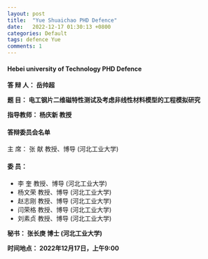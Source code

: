 ```yaml
---
layout: post
title:  "Yue Shuaichao PHD Defence"
date:   2022-12-17 01:30:13 +0800
categories: Default
tags: defence Yue 
comments: 1
---
```

#### Hebei university of Technology PHD Defence

  **答 辩 人：  岳帅超**
  
  **题    目：  电工钢片二维磁特性测试及考虑非线性材料模型的工程模拟研究**
    
  **指导教师：  杨庆新 教授**
          
#### 答辩委员会名单
 主    席：  张  献    教授、博导  (河北工业大学)
#### 委    员：  
*  李  奎    教授、博导  (河北工业大学)
* 杨文荣    教授、博导  (河北工业大学)
* 赵志刚    教授、博导  (河北工业大学)
*  闫荣格    教授、博导  (河北工业大学)
 * 刘素贞    教授、博导  (河北工业大学)
            

**秘书：  张长庚   博士        (河北工业大学)**

**时间地点： 2022年12月17日，上午9:00**


[jekyll-docs]: https://jekyllrb.com/docs/home
[jekyll-gh]:   https://github.com/jekyll/jekyll
[jekyll-talk]: https://talk.jekyllrb.com/
